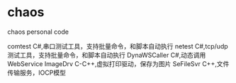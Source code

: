 # chaos
chaos personal code

comtest C#,串口测试工具，支持批量命令，和脚本自动执行
netest  C#,tcp/udp测试工具，支持批量命令，和脚本自动执行
DynaWSCaller  C#,动态调用WebService
ImageDrv C-C++,虚拟打印驱动，保存为图片
SeFileSvr  C++,文件传输服务，IOCP模型
